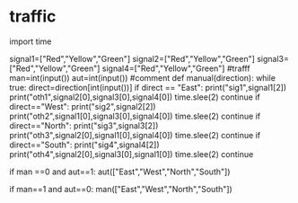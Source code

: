 # traffic
import time

signal1=["Red","Yellow","Green"]
signal2=["Red","Yellow","Green"]
signal3=["Red","Yellow","Green"]
signal4=["Red","Yellow","Green"]
#trafff
man=int(input())
aut=int(input())
#comment
def manual(direction):
    while true:
        direct=direction[int(input())]
        if direct == "East":
            print("sig1",signal1[2])
            print("oth1",signal2[0],signal3[0],signal4[0])
            time.slee(2)
            continue
        if direct=="West":
            print("sig2",signal2[2])
            print("oth2",signal1[0],signal3[0],signal4[0])
            time.slee(2)
            continue
        if direct=="North":
            print("sig3",signal3[2])
            print("oth3",signal2[0],signal1[0],signal4[0])
            time.slee(2)
            continue
        if direct=="South":
            print("sig4",signal4[2])
            print("oth4",signal2[0],signal3[0],signal1[0])
            time.slee(2)
            continue

if man ==0 and aut==1:
    aut(["East","West","North","South"])

if man==1 and aut==0:
    man(["East","West","North","South"])
